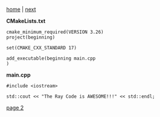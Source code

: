 [home](./page01.md) | [next](./page02.md)

**CMakeLists.txt**
```
cmake_minimum_required(VERSION 3.26)
project(beginning)

set(CMAKE_CXX_STANDARD 17)

add_executable(beginning main.cpp
)
```

**main.cpp**

```
#include <iostream>
```

```
std::cout << "The Ray Code is AWESOME!!!" << std::endl;
```


[page 2](./page02.md)
